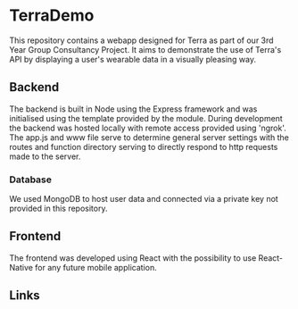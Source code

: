 # TerraDemo

This repository contains a webapp designed for Terra as part of our 3rd Year Group Consultancy Project.
It aims to demonstrate the use of Terra's API by displaying a user's wearable data in a visually pleasing way. 

## Backend

The backend is built in Node using the Express framework and was initialised using the template provided by the module.
During development the backend was hosted locally with remote access provided using 'ngrok'. 
The app.js and www file serve to determine general server settings with the routes and function directory serving to directly respond to http requests made to the server.

### Database

We used MongoDB to host user data and connected via a private key not provided in this repository.

## Frontend

The frontend was developed using React with the possibility to use React-Native for any future mobile application.

## Links